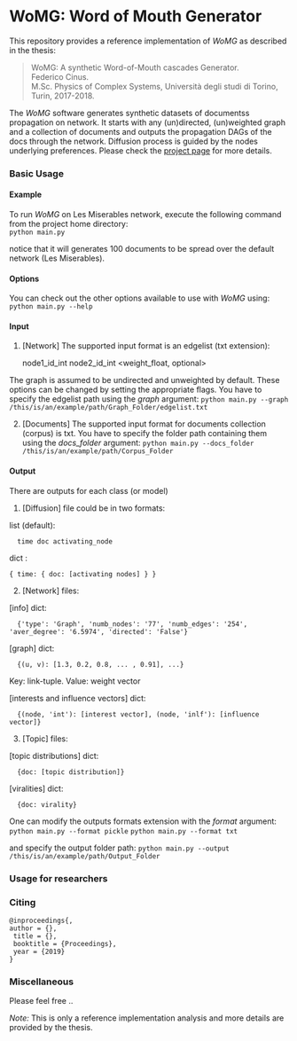 # WoMG: Word of Mouth Generator

This repository provides a reference implementation of *WoMG* as described in the thesis:<br>
> WoMG: A synthetic Word-of-Mouth cascades Generator.<br>
> Federico Cinus.<br>
> M.Sc. Physics of Complex Systems, Università degli studi di Torino, Turin, 2017-2018.<br>
> <Insert paper link>

The *WoMG* software generates synthetic datasets of documentss propagation on network. 
It starts with any (un)directed, (un)weighted graph and a collection of documents and outputs the propagation DAGs of the docs through the network. 
Diffusion process is guided by the nodes underlying preferences. Please check the [project page]() for more details. 

### Basic Usage

#### Example
To run *WoMG* on Les Miserables network, execute the following command from the project home directory:<br/>
	``python main.py``

notice that it will generates 100 documents to be spread over the default network (Les Miserables).

#### Options
You can check out the other options available to use with *WoMG* using:<br/>
	``python main.py --help``

#### Input
1. [Network] The supported input format is an edgelist (txt extension):
	
	node1_id_int node2_id_int <weight_float, optional>
		
The graph is assumed to be undirected and unweighted by default. These options can be changed by setting the appropriate flags. You have to specify the edgelist path using the *graph* argument:
	``python main.py --graph /this/is/an/example/path/Graph_Folder/edgelist.txt``

2. [Documents] The supported input format for documents collection (corpus) is txt. You have to specify the folder path containing them using the *docs_folder* argument:
  	``python main.py --docs_folder /this/is/an/example/path/Corpus_Folder``

  
#### Output
There are outputs for each class (or model)

1. [Diffusion] file could be in two formats:

  list (default): 

	  time doc activating_node

  dict : 

    { time: { doc: [activating nodes] } } 

2. [Network] files:

  [info] dict: 

      {'type': 'Graph', 'numb_nodes': '77', 'numb_edges': '254', 'aver_degree': '6.5974', 'directed': 'False'}

  [graph] dict: 

      {(u, v): [1.3, 0.2, 0.8, ... , 0.91], ...}
  Key: link-tuple. Value: weight vector

  [interests and influence vectors] dict:

      {(node, 'int'): [interest vector], (node, 'inlf'): [influence vector]}

3. [Topic] files:

  [topic distributions] dict:
  
      {doc: [topic distribution]}
      
  [viralities] dict:
  
      {doc: virality}

One can modify the outputs formats extension with the *format* argument:
  ``python main.py --format pickle``
  ``python main.py --format txt``
  
and specify the output folder path:
  ``python main.py --output /this/is/an/example/path/Output_Folder``




### Usage for researchers


### Citing


	@inproceedings{,
	author = {},
	 title = {},
	 booktitle = {Proceedings},
	 year = {2019}
	}


### Miscellaneous

Please feel free .. 

*Note:* This is only a reference implementation analysis and more details are provided by the thesis.
